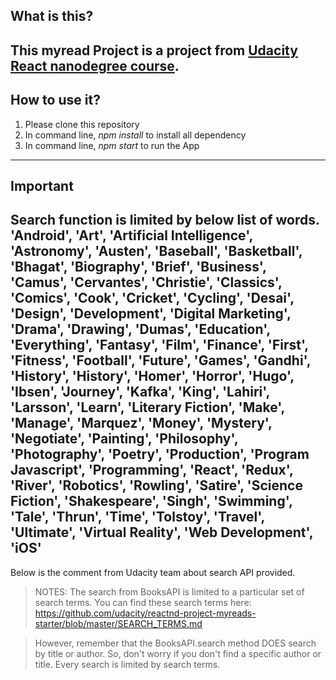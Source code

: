 ## What is this?
This myread Project is a project from [Udacity React nanodegree course](https://www.udacity.com).
---
## How to use it?
1. Please clone this repository
2. In command line, *npm install* to install all dependency
3. In command line, *npm start* to run the App
---
## Important
Search function is limited by below list of words.
'Android', 'Art', 'Artificial Intelligence', 'Astronomy', 'Austen', 'Baseball', 'Basketball', 'Bhagat', 'Biography', 'Brief', 'Business', 'Camus', 'Cervantes', 'Christie', 'Classics', 'Comics', 'Cook', 'Cricket', 'Cycling', 'Desai', 'Design', 'Development', 'Digital Marketing', 'Drama', 'Drawing', 'Dumas', 'Education', 'Everything', 'Fantasy', 'Film', 'Finance', 'First', 'Fitness', 'Football', 'Future', 'Games', 'Gandhi', 'History', 'History', 'Homer', 'Horror', 'Hugo', 'Ibsen', 'Journey', 'Kafka', 'King', 'Lahiri', 'Larsson', 'Learn', 'Literary Fiction', 'Make', 'Manage', 'Marquez', 'Money', 'Mystery', 'Negotiate', 'Painting', 'Philosophy', 'Photography', 'Poetry', 'Production', 'Program Javascript', 'Programming', 'React', 'Redux', 'River', 'Robotics', 'Rowling', 'Satire', 'Science Fiction', 'Shakespeare', 'Singh', 'Swimming', 'Tale', 'Thrun', 'Time', 'Tolstoy', 'Travel', 'Ultimate', 'Virtual Reality', 'Web Development', 'iOS'
---
Below is the comment from Udacity team about search API provided.
>NOTES: The search from BooksAPI is limited to a particular set of search terms.
>You can find these search terms here:
>https://github.com/udacity/reactnd-project-myreads-starter/blob/master/SEARCH_TERMS.md

>However, remember that the BooksAPI.search method DOES search by title or author.
>So, don't worry if you don't find a specific author or title.
>Every search is limited by search terms.